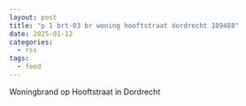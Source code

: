 ```yaml
---
layout: post
title: "p 1 brt-03 br woning hooftstraat dordrecht 189488"
date: 2025-01-12
categories: 
  - rss
tags: 
  - feed
---
```


Woningbrand op Hooftstraat in Dordrecht
